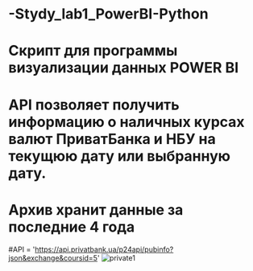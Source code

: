 # -Stydy_lab1_PowerBI-Python
# Скрипт для программы визуализации данных POWER BI
# API позволяет получить информацию о наличных курсах валют ПриватБанка и НБУ на текущюю дату или выбранную дату. 
# Архив хранит данные за последние 4 года
#API = 'https://api.privatbank.ua/p24api/pubinfo?json&exchange&coursid=5'
![private1](https://user-images.githubusercontent.com/25823253/133733984-df2aea59-cbe7-4509-a23d-b6ded01b60c0.png)
